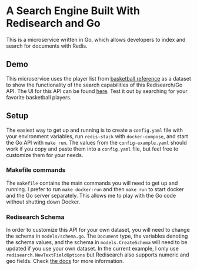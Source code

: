 # A Search Engine Built With Redisearch and Go
This is a microservice written in Go, which allows developers to index and search for documents with Redis. 

## Demo
This microservice uses the player list from [basketball reference](https://www.basketball-reference.com/) as a dataset
to show the functionality of the search capabilities of this Redisearch/Go API. The UI for this API can be found 
[here](https://search-bar-jade.vercel.app/). Test it out by searching for your favorite basketball players.

## Setup
The easiest way to get up and running is to create a `config.yaml` file with your environment variables, run 
`redis-stack` with `docker-compose`, and start the Go API with `make run`. The values from the `config-example.yaml`
should work if you copy and paste them into a `config.yaml` file, but feel free to customize them for your needs.

### Makefile commands
The `makefile` contains the main commands you will need to get up and running. I prefer to run `make docker-run` and 
then `make run` to start docker and the Go server separately. This allows me to play with the Go code without shutting 
down Docker.

### Redisearch Schema
In order to customize this API for your own dataset, you will need to change the schema in `models/schema.go`. The 
`Document` type, the variables denoting the schema values, and the schema in `models.CreateSchema` will need to be 
updated if you use your own dataset. In the current example, I only use `redisearch.NewTextFieldOptions` but Redisearch 
also supports numeric and geo fields. Check 
[the docs](https://pkg.go.dev/github.com/RediSearch/redisearch-go/redisearch@v1.1.1#Field) for more information.


